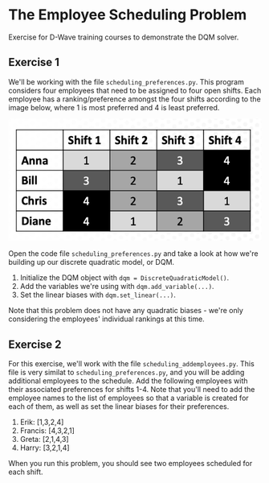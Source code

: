 # The Employee Scheduling Problem

Exercise for D-Wave training courses to demonstrate the DQM solver.

## Exercise 1

We'll be working with the file `scheduling_preferences.py`. This program considers four employees that need to be assigned to four open shifts.  Each employee has a ranking/preference amongst the four shifts according to the image below, where 1 is most preferred and 4 is least preferred.

![Employee preference rankings](scheduling_preferences.png "Employee Preferences")

Open the code file `scheduling_preferences.py` and take a look at how we're building up our discrete quadratic model, or DQM.

1. Initialize the DQM object with `dqm = DiscreteQuadraticModel()`.
2. Add the variables we're using with `dqm.add_variable(...)`.
3. Set the linear biases with `dqm.set_linear(...)`.

Note that this problem does not have any quadratic biases - we're only considering the employees' individual rankings at this time.

## Exercise 2

For this exercise, we'll work with the file `scheduling_addemployees.py`. This file is very similat to `scheduling_preferences.py`, and you will be adding additional employees to the schedule.  Add the following employees with their associated preferences for shifts 1-4. Note that you'll need to add the employee names to the list of employees so that a variable is created for each of them, as well as set the linear biases for their preferences.

1. Erik: [1,3,2,4]
2. Francis: [4,3,2,1]
3. Greta: [2,1,4,3]
4. Harry: [3,2,1,4]

When you run this problem, you should see two employees scheduled for each shift.

